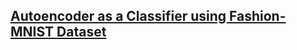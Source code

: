 ## [Autoencoder as a Classifier using Fashion-MNIST Dataset](https://www.datacamp.com/community/tutorials/autoencoder-classifier-python)